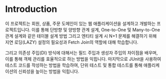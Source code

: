# Introduction
이 프로젝트는 회원, 상품, 주문 도메인이 있는 웹 애플리케이션을 설계하고 개발하는 프로젝트입니다. 이를 통해 단방향 및 양방향 관계 설계, One-to-One 및 Many-to-One 관계 설계와 같은 테이블 설계 방법 그리고 엔티티 설계 시 N+1 문제를 해결하기 위해 지연 로딩(LAZY) 설정의 필요성과 Fetch Join의 역할에 대해 학습합니다.

그리고 의존성 주입(DI) 방식에 대해서는 필드 주입과 생성자 주입의 차이점을 배우며, 이를 통해 객체 관리를 효율적으로 하는 방법을 익힙니다. 마지막으로 JUnit을 사용하여 테스트 코드를 작성하는 방법을 학습하여, 단위 테스트 및 통합 테스트를 통해 애플리케이션의 신뢰성을 높이는 방법을 익힙니다.